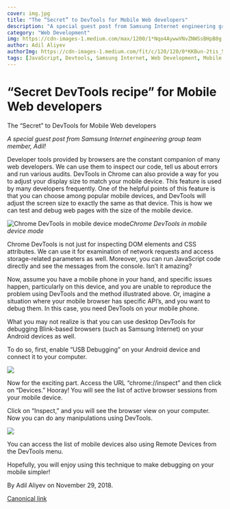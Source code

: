 ```yaml
---
cover: img.jpg
title: "The “Secret” to DevTools for Mobile Web developers"
description: "A special guest post from Samsung Internet engineering group team member, Adil!"
category: "Web Development"
img: https://cdn-images-1.medium.com/max/1200/1*Nqo4AywwVNvZNWSsBHpB8g.png
author: Adil Aliyev
authorImg: https://cdn-images-1.medium.com/fit/c/120/120/0*KKBun-2tis_5T1XA.jpg
tags: [JavaScript, Devtools, Samsung Internet, Web Development, Mobile Web]
---
```


# “Secret DevTools recipe” for Mobile Web developers

The “Secret” to DevTools for Mobile Web developers

*A special guest post from Samsung Internet engineering group team member, Adil!*

Developer tools provided by browsers are the constant companion of many web developers. We can use them to inspect our code, tell us about errors and run various audits. DevTools in Chrome can also provide a way for you to adjust your display size to match your mobile device. This feature is used by many developers frequently. One of the helpful points of this feature is that you can choose among popular mobile devices, and DevTools will adjust the screen size to exactly the same as that device. This is how we can test and debug web pages with the size of the mobile device.

![Chrome DevTools in mobile device mode](https://cdn-images-1.medium.com/max/2000/1*Nqo4AywwVNvZNWSsBHpB8g.png)*Chrome DevTools in mobile device mode*

Chrome DevTools is not just for inspecting DOM elements and CSS attributes. We can use it for examination of network requests and access storage-related parameters as well. Moreover, you can run JavaScript code directly and see the messages from the console. Isn’t it amazing?

Now, assume you have a mobile phone in your hand, and specific issues happen, particularly on this device, and you are unable to reproduce the problem using DevTools and the method illustrated above. Or, imagine a situation where your mobile browser has specific API’s, and you want to debug them. In this case, you need DevTools on your mobile phone.

What you may not realize is that you can use desktop DevTools for debugging Blink-based browsers (such as Samsung Internet) on your Android devices as well.

To do so, first, enable “USB Debugging” on your Android device and connect it to your computer.

![](https://cdn-images-1.medium.com/max/2000/1*mPcgDNhNG4w8aTR4B3mr5g.png)

Now for the exciting part. Access the URL “chrome://inspect” and then click on “Devices.” Hooray! You will see the list of active browser sessions from your mobile device.

Click on “Inspect,” and you will see the browser view on your computer. Now you can do any manipulations using DevTools.

![](https://cdn-images-1.medium.com/max/2000/1*OR7ebEIDEpNZ-p3Z9XWFWg.png)

You can access the list of mobile devices also using Remote Devices from the DevTools menu.

Hopefully, you will enjoy using this technique to make debugging on your mobile simpler!



By Adil Aliyev on November 29, 2018.

[Canonical link](https://medium.com/samsung-internet-dev/secret-devtools-recipe-for-mobile-web-developers-3b8a75bfee4b)
